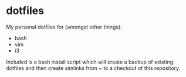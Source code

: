 dotfiles
========

My personal dotfiles for (amongst other things):
* bash
* vim
* i3

Included is a bash install script which will create a backup of existing dotfiles and then create simlinks from ~ to a checkout of this repository.
